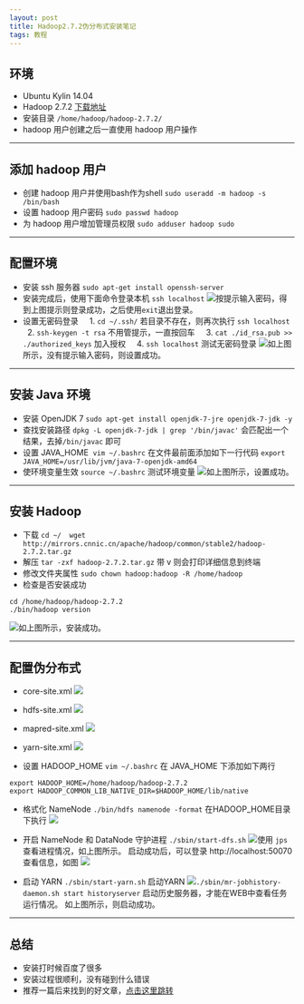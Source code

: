 ```yaml
---
layout: post
title: Hadoop2.7.2伪分布式安装笔记
tags: 教程
---
```

## 环境

- Ubuntu Kylin 14.04
- Hadoop 2.7.2 [下载地址](http://mirror.bit.edu.cn/apache/hadoop/common/)
- 安装目录 `/home/hadoop/hadoop-2.7.2/`
- hadoop 用户创建之后一直使用 hadoop 用户操作

***

## 添加 hadoop 用户

- 创建 hadoop 用户并使用bash作为shell
`sudo useradd -m hadoop -s /bin/bash`
- 设置 hadoop 用户密码
`sudo passwd hadoop`
- 为 hadoop 用户增加管理员权限
`sudo adduser hadoop sudo`

***

## 配置环境

- 安装 ssh 服务器
`sudo apt-get install openssh-server`
- 安装完成后，使用下面命令登录本机
`ssh localhost`
![](http://upload-images.jianshu.io/upload_images/2580284-c338023275a9218e.png?imageMogr2/auto-orient/strip%7CimageView2/2/w/1240)按提示输入密码，得到上图提示则登录成功，之后使用`exit`退出登录。
- 设置无密码登录
    1. `cd ~/.ssh/` 若目录不存在，则再次执行 `ssh localhost`
    2. `ssh-keygen -t rsa` 不用管提示，一直按回车
    3. `cat ./id_rsa.pub >> ./authorized_keys` 加入授权
    4. `ssh localhost` 测试无密码登录
![](http://upload-images.jianshu.io/upload_images/2580284-7b1ca7c9749a0fb8.png?imageMogr2/auto-orient/strip%7CimageView2/2/w/1240)如上图所示，没有提示输入密码，则设置成功。

***

## 安装 Java 环境

- 安装 OpenJDK 7
`sudo apt-get install openjdk-7-jre openjdk-7-jdk -y`
- 查找安装路径
`dpkg -L openjdk-7-jdk | grep '/bin/javac'` 会匹配出一个结果，去掉`/bin/javac` 即可
- 设置 JAVA_HOME 
`vim ~/.bashrc` 在文件最前面添加如下一行代码
`export JAVA_HOME=/usr/lib/jvm/java-7-openjdk-amd64`
- 使环境变量生效
`source ~/.bashrc` 测试环境变量
![](http://upload-images.jianshu.io/upload_images/2580284-c5f3d8e87432afbc.png?imageMogr2/auto-orient/strip%7CimageView2/2/w/1240)如上图所示，设置成功。

***

## 安装 Hadoop 

- 下载
`cd ~/ 
 wget http://mirrors.cnnic.cn/apache/hadoop/common/stable2/hadoop-2.7.2.tar.gz`
- 解压
`tar -zxf hadoop-2.7.2.tar.gz` 带 v 则会打印详细信息到终端
- 修改文件夹属性
`sudo chown hadoop:hadoop -R /home/hadoop`
- 检查是否安装成功
```
cd /home/hadoop/hadoop-2.7.2
./bin/hadoop version
```
![](http://upload-images.jianshu.io/upload_images/2580284-bcedfcc9ca136d82.png?imageMogr2/auto-orient/strip%7CimageView2/2/w/1240)如上图所示，安装成功。

***

## 配置伪分布式

- core-site.xml
![](http://upload-images.jianshu.io/upload_images/2580284-545fda0bb1ee2f6b.png?imageMogr2/auto-orient/strip%7CimageView2/2/w/1240)

- hdfs-site.xml
![](http://upload-images.jianshu.io/upload_images/2580284-d63561c01afe5c0b.png?imageMogr2/auto-orient/strip%7CimageView2/2/w/1240)

- mapred-site.xml
![](http://upload-images.jianshu.io/upload_images/2580284-91237744832fa91d.png?imageMogr2/auto-orient/strip%7CimageView2/2/w/1240)

- yarn-site.xml
![](http://upload-images.jianshu.io/upload_images/2580284-1c7f5d55648a5400.png?imageMogr2/auto-orient/strip%7CimageView2/2/w/1240)

- 设置 HADOOP_HOME
`vim ~/.bashrc` 在 JAVA_HOME 下添加如下两行
```
export HADOOP_HOME=/home/hadoop/hadoop-2.7.2
export HADOOP_COMMON_LIB_NATIVE_DIR=$HADOOP_HOME/lib/native
```
- 格式化 NameNode
`./bin/hdfs namenode -format` 在HADOOP_HOME目录下执行
![](http://upload-images.jianshu.io/upload_images/2580284-afa68fe31dc8eef0.png?imageMogr2/auto-orient/strip%7CimageView2/2/w/1240)

- 开启 NameNode 和 DataNode 守护进程
`./sbin/start-dfs.sh`
![](http://upload-images.jianshu.io/upload_images/2580284-d7e521ccf78c363b.png?imageMogr2/auto-orient/strip%7CimageView2/2/w/1240)使用 `jps` 查看进程情况，如上图所示。
启动成功后，可以登录 http://localhost:50070 查看信息，如图
![](http://upload-images.jianshu.io/upload_images/2580284-955068df47f5f916.png?imageMogr2/auto-orient/strip%7CimageView2/2/w/1240)

- 启动 YARN
`./sbin/start-yarn.sh` 启动YARN
![](http://upload-images.jianshu.io/upload_images/2580284-fd8bed122ba606de.png?imageMogr2/auto-orient/strip%7CimageView2/2/w/1240)`./sbin/mr-jobhistory-daemon.sh start historyserver` 启动历史服务器，才能在WEB中查看任务运行情况。
如上图所示，则启动成功。

***

## 总结
- 安装打时候百度了很多
- 安装过程很顺利，没有碰到什么错误
- 推荐一篇后来找到的好文章，[点击这里跳转](http://www.powerxing.com/install-hadoop/)
